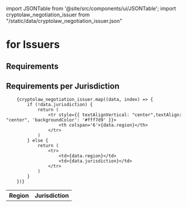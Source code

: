 import JSONTable from '@site/src/components/ui/JSONTable';
import cryptolaw_negotiation_issuer from "/static/data/cryptolaw_negotiation_issuer.json"

# for Issuers

## Requirements



## Requirements per Jurisdiction

  <table>
		<tr style={{ textAlignVertical: "center", textAlign: "center", 'color': '#000000', 'backgroundColor': '#f0f0f0' }}>
			<th>Region</th>
			<th>Jurisdiction</th>
		</tr>
	
		{cryptolaw_negotiation_issuer.map((data, index) => {
			if (!data.jurisdiction) {
				return (
					<tr style={{ textAlignVertical: "center",textAlign: "center", 'backgroundColor': '#fff7d9' }}>
						<th colspan='6'>{data.region}</th>
					</tr>
				)
			} else {
				return (
					<tr>
						<td>{data.region}</td>
						<td>{data.jurisdiction}</td>
					</tr>
				)
			}
		})}
    
  </table>
